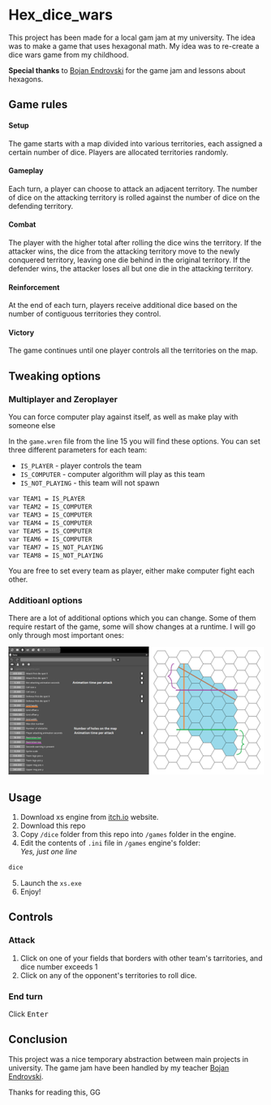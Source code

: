 # Hex_dice_wars

This project has been made for a local gam jam at my university. The idea was to make a game that uses hexagonal math.
My idea was to re-create a dice wars game from my childhood.

**Special thanks** to [Bojan Endrovski](https://www.linkedin.com/in/bojanendrovski/) for the game jam and lessons about hexagons.

## Game rules

#### Setup

The game starts with a map divided into various territories, each assigned a certain number of dice. Players are allocated territories randomly.

#### Gameplay

Each turn, a player can choose to attack an adjacent territory. The number of dice on the attacking territory is rolled against the number of dice on the defending territory.

#### Combat

The player with the higher total after rolling the dice wins the territory. If the attacker wins, the dice from the attacking territory move to the newly conquered territory, leaving one die behind in the original territory. If the defender wins, the attacker loses all but one die in the attacking territory.

#### Reinforcement

At the end of each turn, players receive additional dice based on the number of contiguous territories they control.

#### Victory

The game continues until one player controls all the territories on the map.

## Tweaking options

### Multiplayer and Zeroplayer 

You can force computer play against itself, as well as make play with someone else

In the `game.wren` file from the line 15 you will find these options. You can set three different parameters for each team:
- `IS_PLAYER` - player controls the team
- `IS_COMPUTER` - computer algorithm will play as this team
- `IS_NOT_PLAYING` - this team will not spawn

```wren
var TEAM1 = IS_PLAYER
var TEAM2 = IS_COMPUTER
var TEAM3 = IS_COMPUTER
var TEAM4 = IS_COMPUTER
var TEAM5 = IS_COMPUTER
var TEAM6 = IS_COMPUTER
var TEAM7 = IS_NOT_PLAYING
var TEAM8 = IS_NOT_PLAYING
```

You are free to set every team as player, either make computer fight each other.

### Additioanl options

There are a lot of additional options which you can change. Some of them require restart of the game, some will show changes at a runtime.
I will go only through most important ones:

![Variables](/variables.png)

## Usage

1. Download xs engine from [itch.io](https://xs-engine.itch.io/xs) website.
2. Download this repo
3. Copy `/dice` folder from this repo into `/games` folder in the engine.
4. Edit the contents of `.ini` file in `/games` engine's folder:\
*Yes, just one line*
```bat
dice
```
5. Launch the `xs.exe`
6. Enjoy!

## Controls

### Attack

1. Click on one of your fields that borders with other team's tarritories, and dice number exceeds 1
2. Click on any of the opponent's territories to roll dice.

### End turn

Click <kbd>Enter</kbd>

## Conclusion

This project was a nice temporary abstraction between main projects in university. The game jam have been handled by my teacher [Bojan Endrovski](https://www.linkedin.com/in/bojanendrovski/).

Thanks for reading this,
GG
